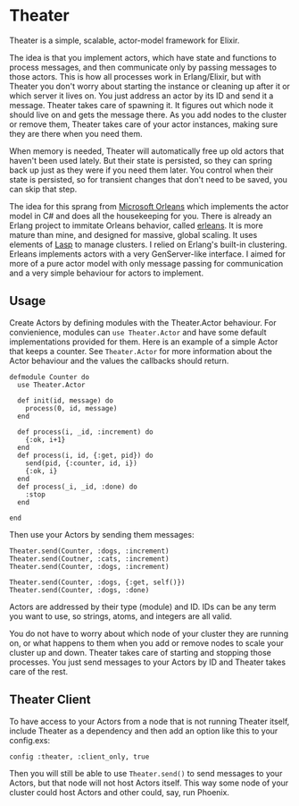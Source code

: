 # Theater

Theater is a simple, scalable, actor-model framework for Elixir.

The idea is that you implement actors, which have state and functions to
process messages, and then communicate only by passing messages to those
actors. This is how all processes work in Erlang/Elixir, but with Theater you
don't worry about starting the instance or cleaning up after it or which
server it lives on. You just address an actor by its ID and send it a
message. Theater takes care of spawning it. It figures out which node it
should live on and gets the message there. As you add nodes to the cluster or
remove them, Theater takes care of your actor instances, making sure they are
there when you need them.

When memory is needed, Theater will automatically free up old actors that
haven't been used lately. But their state is persisted, so they can spring
back up just as they were if you need them later. You control when their
state is persisted, so for transient changes that don't need to be saved, you
can skip that step.

The idea for this sprang from [Microsoft
Orleans](https://dotnet.github.io/orleans/) which implements the actor model
in C# and does all the housekeeping for you. There is already an Erlang
project to immitate Orleans behavior, called
[erleans](https://github.com/SpaceTime-IoT/erleans). It is more mature than
mine, and designed for massive, global scaling. It uses elements of
[Lasp](https://github.com/lasp-lang/lasp) to manage clusters. I relied on
Erlang's built-in clustering. Erleans implements actors with a very
GenServer-like interface. I aimed for more of a pure actor model with only
message passing for communication and a very simple behaviour for actors to
implement.

## Usage

Create Actors by defining modules with the Theater.Actor behaviour. For
convienience, modules can `use Theater.Actor` and have some default
implementations provided for them. Here is an example of a simple Actor that
keeps a counter. See `Theater.Actor` for more information about the Actor
behaviour and the values the callbacks should return.

    defmodule Counter do
      use Theater.Actor

      def init(id, message) do
        process(0, id, message)
      end

      def process(i, _id, :increment) do
        {:ok, i+1}
      end
      def process(i, id, {:get, pid}) do
        send(pid, {:counter, id, i})
        {:ok, i}
      end
      def process(_i, _id, :done) do
        :stop
      end

    end

Then use your Actors by sending them messages:

    Theater.send(Counter, :dogs, :increment)
    Theater.send(Coutner, :cats, :increment)
    Theater.send(Counter, :dogs, :increment)

    Theater.send(Counter, :dogs, {:get, self()})
    Theater.send(Counter, :dogs, :done)

Actors are addressed by their type (module) and ID. IDs can be any term you
want to use, so strings, atoms, and integers are all valid.

You do not have to worry about which node of your cluster they are running on,
or what happens to them when you add or remove nodes to scale your cluster up
and down. Theater takes care of starting and stopping those processes. You just
send messages to your Actors by ID and Theater takes care of the rest.

## Theater Client

To have access to your Actors from a node that is not running Theater itself,
include Theater as a dependency and then add an option like this to your
config.exs:

    config :theater, :client_only, true

Then you will still be able to use `Theater.send()` to send messages to your
Actors, but that node will not host Actors itself. This way some node of your
cluster could host Actors and other could, say, run Phoenix.
